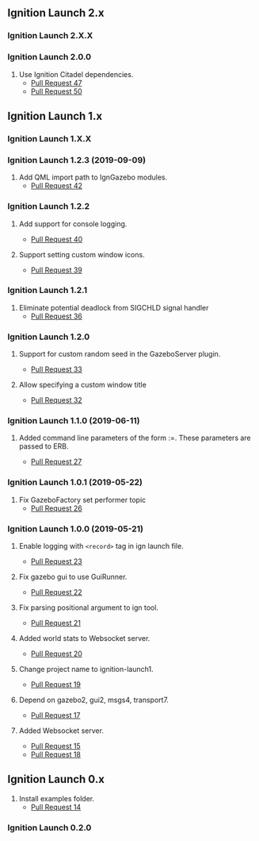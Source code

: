 ## Ignition Launch 2.x

### Ignition Launch 2.X.X

### Ignition Launch 2.0.0

1. Use Ignition Citadel dependencies.
    * [Pull Request 47](https://bitbucket.org/ignitionrobotics/ign-launch/pull-requests/47)
    * [Pull Request 50](https://bitbucket.org/ignitionrobotics/ign-launch/pull-requests/50)

## Ignition Launch 1.x

### Ignition Launch 1.X.X

### Ignition Launch 1.2.3 (2019-09-09)

1. Add QML import path to IgnGazebo modules.
    * [Pull Request 42](https://bitbucket.org/ignitionrobotics/ign-launch/pull-requests/42)

### Ignition Launch 1.2.2

1. Add support for console logging.
    * [Pull Request 40](https://bitbucket.org/ignitionrobotics/ign-launch/pull-requests/40)

1. Support setting custom window icons.
    * [Pull Request 39](https://bitbucket.org/ignitionrobotics/ign-launch/pull-requests/39)

### Ignition Launch 1.2.1

1. Eliminate potential deadlock from SIGCHLD signal handler
    * [Pull Request 36](https://bitbucket.org/ignitionrobotics/ign-launch/pull-requests/36)

### Ignition Launch 1.2.0

1. Support for custom random seed in the GazeboServer plugin.
    * [Pull Request 33](https://bitbucket.org/ignitionrobotics/ign-launch/pull-requests/33)

1. Allow specifying a custom window title
    * [Pull Request 32](https://bitbucket.org/ignitionrobotics/ign-launch/pull-requests/32)

### Ignition Launch 1.1.0 (2019-06-11)

1. Added command line parameters of the form <name>:=<value>. These parameters are passed to ERB.
    * [Pull Request 27](https://bitbucket.org/ignitionrobotics/ign-launch/pull-requests/27)

### Ignition Launch 1.0.1 (2019-05-22)

1. Fix GazeboFactory set performer topic
    * [Pull Request 26](https://bitbucket.org/ignitionrobotics/ign-launch/pull-requests/26)

### Ignition Launch 1.0.0 (2019-05-21)

1. Enable logging with `<record>` tag in ign launch file.
    * [Pull Request 23](https://bitbucket.org/ignitionrobotics/ign-launch/pull-requests/23)

1. Fix gazebo gui to use GuiRunner.
    * [Pull Request 22](https://bitbucket.org/ignitionrobotics/ign-launch/pull-requests/22)

1. Fix parsing positional argument to ign tool.
    * [Pull Request 21](https://bitbucket.org/ignitionrobotics/ign-launch/pull-requests/21)

1. Added world stats to Websocket server.
    * [Pull Request 20](https://bitbucket.org/ignitionrobotics/ign-launch/pull-requests/20)

1. Change project name to ignition-launch1.
    * [Pull Request 19](https://bitbucket.org/ignitionrobotics/ign-launch/pull-requests/19)

1. Depend on gazebo2, gui2, msgs4, transport7.
    * [Pull Request 17](https://bitbucket.org/ignitionrobotics/ign-launch/pull-requests/17)

1. Added Websocket server.
    * [Pull Request 15](https://bitbucket.org/ignitionrobotics/ign-launch/pull-requests/15)
    * [Pull Request 18](https://bitbucket.org/ignitionrobotics/ign-launch/pull-requests/18)

## Ignition Launch 0.x

1. Install examples folder.
    * [Pull Request 14](https://bitbucket.org/ignitionrobotics/ign-launch/pull-requests/14)

### Ignition Launch 0.2.0


